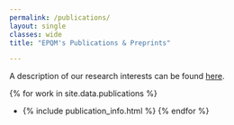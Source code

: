 ```yaml
---
permalink: /publications/
layout: single
classes: wide
title: "EPQM's Publications & Preprints"

---
```


A description of our research interests can be found [here](/research/).

{% for work in site.data.publications %}
- {% include publication_info.html %}
{% endfor %}
